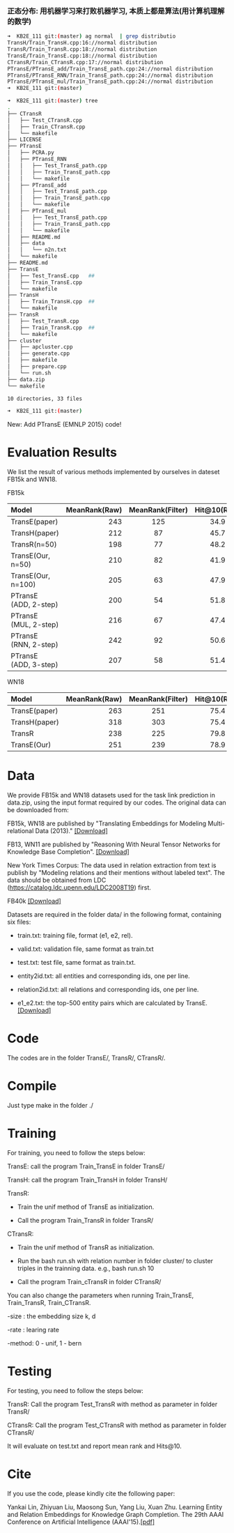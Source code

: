 ### 正态分布: 用机器学习来打败机器学习, 本质上都是算法(用计算机理解的数学)

```bash
➜  KB2E_111 git:(master) ag normal  | grep distributio
TransH/Train_TransH.cpp:16://normal distribution
TransR/Train_TransR.cpp:18://normal distribution
TransE/Train_TransE.cpp:18://normal distribution
CTransR/Train_CTransR.cpp:17://normal distribution
PTransE/PTransE_add/Train_TransE_path.cpp:24://normal distribution
PTransE/PTransE_RNN/Train_TransE_path.cpp:24://normal distribution
PTransE/PTransE_mul/Train_TransE_path.cpp:24://normal distribution
➜  KB2E_111 git:(master)

➜  KB2E_111 git:(master) tree
.
├── CTransR
│   ├── Test_CTransR.cpp
│   ├── Train_CTransR.cpp
│   └── makefile
├── LICENSE
├── PTransE
│   ├── PCRA.py
│   ├── PTransE_RNN
│   │   ├── Test_TransE_path.cpp
│   │   ├── Train_TransE_path.cpp
│   │   └── makefile
│   ├── PTransE_add
│   │   ├── Test_TransE_path.cpp
│   │   ├── Train_TransE_path.cpp
│   │   └── makefile
│   ├── PTransE_mul
│   │   ├── Test_TransE_path.cpp
│   │   ├── Train_TransE_path.cpp
│   │   └── makefile
│   ├── README.md
│   ├── data
│   │   └── n2n.txt
│   └── makefile
├── README.md
├── TransE
│   ├── Test_TransE.cpp   ##
│   ├── Train_TransE.cpp
│   └── makefile
├── TransH
│   ├── Train_TransH.cpp  ## 
│   └── makefile
├── TransR
│   ├── Test_TransR.cpp
│   ├── Train_TransR.cpp  ##
│   └── makefile
├── cluster
│   ├── apcluster.cpp
│   ├── generate.cpp
│   ├── makefile
│   ├── prepare.cpp
│   └── run.sh
├── data.zip
└── makefile

10 directories, 33 files

➜  KB2E_111 git:(master)

```

New: Add PTransE (EMNLP 2015) code!

Evaluation Results
==========

We list the result of various methods implemented by ourselves in dateset FB15k and WN18.

FB15k

| Model      |     MeanRank(Raw) |   MeanRank(Filter)   |	Hit@10(Raw)	| Hit@10(Filter)|
| :-------- | --------:| :------: | :------: |:------: |
| TransE(paper)|    243 | 125 |  34.9 | 47.1|
| TransH(paper)        |   212 |  87 |  45.7 | 64.4|
| TransR(n=50)        |    198| 77 |  48.2 | 68.7 |
| TransE(Our, n=50)   | 210|	82  |	41.9|  61.3 |
| TransE(Our, n=100)  |    205 |  63 |  47.9 | 70.2 |
|PTransE (ADD, 2-step) |    200 | 54 | 51.8 | 83.4|
|PTransE (MUL, 2-step) |    216 |  67 | 47.4 | 77.7 |
|PTransE (RNN, 2-step) | 242 | 92 | 50.6 | 82.2 |
|PTransE (ADD, 3-step) |207 | 58 | 51.4 | 84.6 |

WN18

| Model      |     MeanRank(Raw) |   MeanRank(Filter)   |	Hit@10(Raw)	| Hit@10(Filter)|
| :-------- | --------:| :------: | :------: |:------: |
| TransE(paper)|    263 |    251 | 75.4 | 89.2|
| TransH(paper)        |    318 |    303 | 75.4 | 86.7|
| TransR        |    238 | 225 | 79.8  |92.0|
| TransE(Our)   | 251	|239|78.9|		89.8|


Data
==========

We provide FB15k and WN18 datasets used for the task link prediction in data.zip, using the input format required by our codes. The original data can be downloaded from:

FB15k, WN18 are published by "Translating Embeddings for Modeling Multi-relational Data (2013)." [[Download]](https://everest.hds.utc.fr/doku.php?id=en:transe)

FB13, WN11 are published by "Reasoning With Neural Tensor Networks for Knowledge Base Completion". [[Download]](http://cs.stanford.edu/~danqi/data/nips13-dataset.tar.bz2)

New York Times Corpus: The data used in relation extraction from text is publish by "Modeling relations and their mentions without labeled text". The data should be obtained from LDC (https://catalog.ldc.upenn.edu/LDC2008T19) first.

FB40k [[Download]](http://pan.baidu.com/s/1c0xrtVa)

Datasets are required in the folder data/ in the following format, containing six files:

+ train.txt: training file, format (e1, e2, rel).

+ valid.txt: validation file, same format as train.txt

+ test.txt: test file, same format as train.txt.

+ entity2id.txt: all entities and corresponding ids, one per line.

+ relation2id.txt: all relations and corresponding ids, one per line.

+ e1_e2.txt: the top-500 entity pairs which are calculated by TransE.  [[Download]](https://pan.baidu.com/s/1c2iLtmg)

Code
==========

The codes are in the folder TransE/, TransR/, CTransR/.

Compile
==========

Just type make in the folder ./

Training
==========

For training, you need to follow the steps below:

TransE: call the program Train_TransE in folder TransE/
	
TransH: call the program Train_TransH in folder TransH/

TransR:

+ Train the unif method of TransE as initialization.

+ Call the program Train_TransR in folder TransR/

CTransR:

+ Train the unif method of TransR as initialization.

+ Run the bash run.sh with relation number in folder cluster/ to cluster triples in the trainning data. e.g., bash run.sh 10

+ Call the program Train_cTransR in folder CTransR/

You can also change the parameters when running Train_TransE, Train_TransR, Train_CTransR.

-size : the embedding size k, d

-rate : learing rate

-method: 0 - unif, 1 - bern

Testing
==========

For testing, you need to follow the steps below:

TransR: Call the program Test_TransR with method as parameter in folder TransR/

CTransR: Call the program Test_CTransR with method as parameter in folder CTransR/

It will evaluate on test.txt and report mean rank and Hits@10.

Cite
==========

If you use the code, please kindly cite the following paper:

Yankai Lin, Zhiyuan Liu, Maosong Sun, Yang Liu, Xuan Zhu. Learning Entity and Relation Embeddings for Knowledge Graph Completion. The 29th AAAI Conference on Artificial Intelligence (AAAI'15).[[pdf]](http://nlp.csai.tsinghua.edu.cn/~lzy/publications/aaai2015_transr.pdf)
